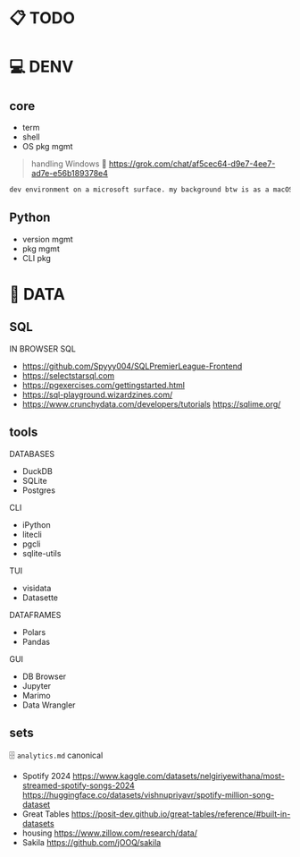 # 📋 TODO

# 💻 DENV

## core

* term
* shell
* OS pkg mgmt
> handling Windows 🔗 https://grok.com/chat/af5cec64-d9e7-4ee7-ad7e-e56b189378e4
```txt
dev environment on a microsoft surface. my background btw is as a macOS user, homebrew for system package mgmt and pyenv/pipx for python package mgmt, VS Code / Neovim for editing, use a lot of CLIs (litecli) and TUIs (visidata), iTerm for terminal. don't know much about Windows dev, know that WSL is a thing and that Python version mgmt on Windows seems to be in flux. https://peps.python.org/pep-0773/
```

## Python

* version mgmt
* pkg mgmt
* CLI pkg

# 🔢 DATA

## SQL

IN BROWSER SQL
* https://github.com/Spyyy004/SQLPremierLeague-Frontend
* https://selectstarsql.com
* https://pgexercises.com/gettingstarted.html
* https://sql-playground.wizardzines.com/
* https://www.crunchydata.com/developers/tutorials https://sqlime.org/

## tools

DATABASES
* DuckDB
* SQLite
* Postgres

CLI
* iPython
* litecli
* pgcli
* sqlite-utils

TUI
* visidata
* Datasette

DATAFRAMES
* Polars
* Pandas

GUI
* DB Browser
* Jupyter
* Marimo
* Data Wrangler

## sets

🗄️ `analytics.md` canonical

* Spotify 2024 https://www.kaggle.com/datasets/nelgiriyewithana/most-streamed-spotify-songs-2024 https://huggingface.co/datasets/vishnupriyavr/spotify-million-song-dataset
* Great Tables https://posit-dev.github.io/great-tables/reference/#built-in-datasets
* housing https://www.zillow.com/research/data/
* Sakila https://github.com/jOOQ/sakila